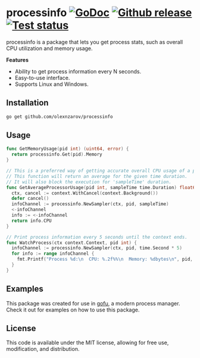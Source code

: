 # processinfo [![GoDoc](https://pkg.go.dev/badge/github.com/olexnzarov/processinfo)](https://pkg.go.dev/github.com/olexnzarov/processinfo) [![Github release](https://img.shields.io/github/release/olexnzarov/processinfo.svg)](https://github.com/olexnzarov/processinfo/releases) [![Test status](https://github.com/olexnzarov/processinfo/actions/workflows/tests.yml/badge.svg)](https://github.com/olexnzarov/processinfo/actions/workflows/tests.yml)

processinfo is a package that lets you get process stats, such as overall CPU utilization and memory usage.

**Features**

- Ability to get process information every N seconds.
- Easy-to-use interface.
- Supports Linux and Windows. 

## Installation

```sh
go get github.com/olexnzarov/processinfo
```

## Usage

```go
func GetMemoryUsage(pid int) (uint64, error) {
  return processinfo.Get(pid).Memory
}

// This is a preferred way of getting accurate overall CPU usage of a process.
// This function will return an average for the given time duration.
// It will also block the execution for 'sampleTime' duration.
func GetAverageProcessorUsage(pid int, sampleTime time.Duration) float64 {
  ctx, cancel := context.WithCancel(context.Background())
  defer cancel()
  infoChannel := processinfo.NewSampler(ctx, pid, sampleTime)
  <-infoChannel
  info := <-infoChannel
  return info.CPU
}

// Print process information every 5 seconds until the context ends.
func WatchProcess(ctx context.Context, pid int) {
  infoChannel := processinfo.NewSampler(ctx, pid, time.Second * 5)
  for info := range infoChannel {
    fmt.Printf("Process %d:\n  CPU: %.2f%%\n  Memory: %dbytes\n", pid, info.CPU, info.Memory)
  }
}
```

## Examples

This package was created for use in [gofu](https://github.com/olexnzarov/gofu), a modern process manager. Check it out for examples on how to use this package.

## License

This code is available under the MIT license, allowing for free use, modification, and distribution.